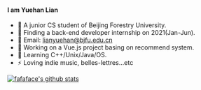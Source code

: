 #### I am Yuehan Lian
- 📕 A junior CS student of Beijing Forestry University.
- 👔 Finding a back-end developer internship on 2021(Jan-Jun).
- 📧  Email: lianyuehan@bjfu.edu.cn
- 🔭 Working on a Vue.js project basing on recommend system.  
- 🌱 Learning C++/Unix/Java/OS.
- ⚡ Loving indie music, belles-lettres...etc

[![fafaface's github stats](https://github-readme-stats.vercel.app/api?username=fafaface)](https://github.com/fafaface/github-readme-stats)
